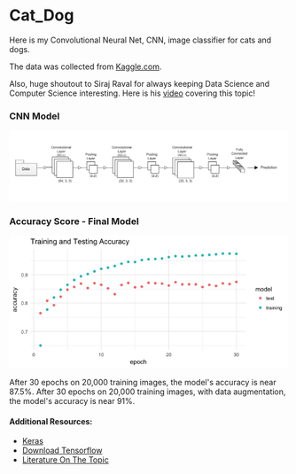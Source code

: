 # Cat_Dog
Here is my Convolutional Neural Net, CNN, image classifier for cats and dogs. 

The data was collected from [Kaggle.com](https://www.kaggle.com/c/dogs-vs-cats).

Also, huge shoutout to Siraj Raval for always keeping Data Science and Computer Science interesting. Here is his [video](https://www.youtube.com/watch?v=cAICT4Al5Ow) covering this topic!

### CNN Model
![CNN Model](https://github.com/Life-According-to-Jordan/Cat_Dog/blob/master/CNN.png)

### Accuracy Score - Final Model
![Final Model](https://github.com/Life-According-to-Jordan/Cat_Dog/blob/master/CNN_Accuracy.png)

After 30 epochs on 20,000 training images, the model's accuracy is near 87.5%.
After 30 epochs on 20,000 training images, with data augmentation, the model's accuracy is near 91%.

#### Additional Resources:
* [Keras](https://keras.io/)
* [Download Tensorflow](https://www.tensorflow.org/install/)
* [Literature On The Topic](http://papers.nips.cc/book/advances-in-neural-information-processing-systems-28-2015)

